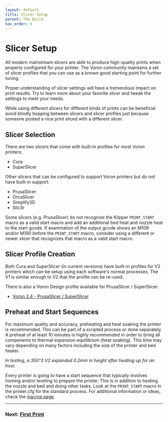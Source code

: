 ```yaml
---
layout: default
title: Slicer Setup
parent: The Build
nav_order: 6
---
```


# Slicer Setup

All modern mainstream slicers are able to produce high-quality prints when properly configured for your printer. The Voron community maintains a set of slicer profiles that you can use as a known good starting point for further tuning.

Proper understanding of slicer settings will have a tremendous impact on print results. Try to learn more about your favorite slicer and tweak the settings to meet your needs.

While using different slicers for different kinds of prints can be beneficial avoid blindly hopping between slicers and slicer profiles just because someone posted a nice print sliced with a different slicer.

## Slicer Selection

There are two slicers that come with built-in profiles for most Voron printers:

* Cura
* SuperSlicer

Other slicers that can be configured to support Voron printers but do not have built-in support:

* PrusaSlicer
* OrcaSlicer
* Simplify3D
* Slic3r

Some slicers (e.g. PrusaSlicer) do not recognize the Klipper `PRINT_START` macro as a valid start macro and add an additional bed heat and nozzle heat to the start gcode. If examination of the output gcode shows an M109 and/or M190 before the `PRINT_START` macro, consider using a different or newer slicer that recognizes that macro as a valid start macro.

## Slicer Profile Creation

Both Cura and SuperSlicer (in current versions) have built-in profiles for V2 printers which can be setup using each software's normal processes. The V1 is similar enough to V2 that the profile can be re-used.

There is also a Voron Design profile available for PrusaSlicer / SuperSlicer.

* [Voron 2.4 - PrusaSlicer / SuperSlicer](https://github.com/VoronDesign/Voron-2/tree/Voron2.4/slicer_profiles/PrusaSlicer)

## Preheat and Start Sequences

For maximum quality and accuracy, preheating and heat soaking the printer is recommended. This can be part of a scripted process or done separately. A preheat of at least 10 minutes is highly recommended in order to bring all components to thermal expansion equilibrium (heat soaking). This time may vary depending on many factors including the size of the printer and bed heater.

_In testing, a 350^3 V2 expanded 0.2mm in height after heating up for an hour._

Every printer is going to have a start sequence that typically involves homing and/or leveling to prepare the printer. This is in addition to heating the nozzle and bed and doing other tasks. Look at the `PRINT_START` macro in the printer.cfg for the standard process. For additional information or ideas, check the [macros page](../../community/macros/index.md).

---

### Next: [First Print](./first_print.md)
